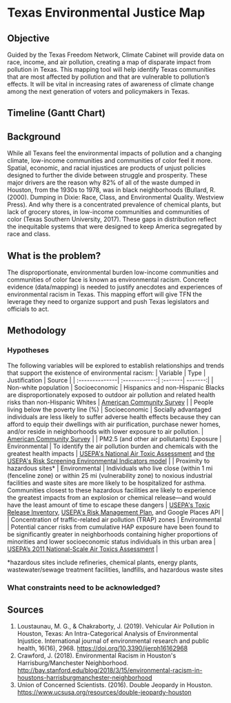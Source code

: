 # Texas Environmental Justice Map

## Objective
Guided by the Texas Freedom Network, Climate Cabinet will provide data on race, income, and air pollution, creating a map of disparate impact from pollution in Texas. This mapping tool will help identify Texas communities that are most affected by pollution and that are vulnerable to pollution’s effects. It will be vital in increasing rates of awareness of climate change among the next generation of voters and policymakers in Texas.

## Timeline (Gantt Chart)

## Background
While all Texans feel the environmental impacts of pollution and a changing climate, low-income communities and communities of color feel it more. Spatial, economic, and racial injustices are products of unjust policies designed to further the divide between struggle and prosperity. These major drivers are the reason why 82% of all of the waste dumped in Houston, from the 1930s to 1978, was in black neighborhoods (Bullard, R. (2000). Dumping in Dixie: Race, Class, and Environmental Quality. Westview Press). And why there is a concentrated prevalence of chemical plants, but lack of grocery stores, in low-income communities and communities of color (Texas Southern University, 2017). These gaps in distribution reflect the inequitable systems that were designed to keep America segregated by race and class. 

## What is the problem?
The disproportionate, environmental burden low-income communities and communities of color face is known as environmental racism. Concrete evidence (data/mapping) is needed to justify anecdotes and experiences of environmental racism in Texas. This mapping effort will give TFN the leverage they need to organize support and push Texas legislators and officials to act.

## Methodology
### Hypotheses

The following variables will be explored to establish relationships and trends that support the existence of environmental racism:
| Variable       | Type  | Justification | Source  |
| :--------------| :------------:| :-------| -------:|
| Non-white population       | Socioeconomic | Hispanics and non-Hispanic Blacks are disproportionately exposed to outdoor air pollution and related health risks than non-Hispanic Whites       | [American Community Survey](https://www.census.gov/programs-surveys/acs/data.html) |
| People living below the poverty line (%)    | Socioeconomic      | Socially advantaged individuals are less likely to suffer adverse health effects because they can afford to equip their dwellings with air purification, purchase newer homes, and/or reside in neighborhoods with lower exposure to air pollution.   | [American Community Survey](https://www.census.gov/programs-surveys/acs/data.html) |
| PM2.5 (and other air pollutants) Exposure | Environmental   | To identify the air pollution burden and chemicals with the greatest health impacts  | [USEPA's National Air Toxic Assessment](https://www.epa.gov/national-air-toxics-assessment/2014-national-air-toxics-assessment) and [the USEPA's Risk Screening Environmental Indicators model](https://www.epa.gov/rsei)  |
| Proximity to hazardous sites* | Environmental  | Individuals who live close (within 1 mi (fenceline zone) or within 25 mi (vulnerability zone) to noxious industrial facilities and waste sites are more likely to be hospitalized for asthma. Communities closest to these hazardous facilities are likely to experience the greatest impacts from an explosion or chemical release—and would have the least amount of time to escape these dangers | [USEPA's Toxic Release Inventory](https://www.epa.gov/toxics-release-inventory-tri-program), [USEPA's Risk Management Plan](https://rtk.rjifuture.org/rmp/location_search/search_by_location/?city=&county=&state=TX), and Google Places API |
| Concentration of traffic-related air pollution (TRAP) zones | Environmental   | Potential cancer risks from cumulative HAP exposure have been found to be significantly greater in neighborhoods containing higher proportions of minorities and lower socioeconomic status individuals in this urban area  | [USEPA’s 2011 National-Scale Air Toxics Assessment](https://www.epa.gov/national-air-toxics-assessment/2011-national-air-toxics-assessment) |

*hazardous sites include refineries, chemical plants, energy plants, wastewater/sewage treatment facilities, landfills, and hazardous waste sites

### What constraints need to be acknowledged?


## Sources
1. Loustaunau, M. G., & Chakraborty, J. (2019). Vehicular Air Pollution in Houston, Texas: An Intra-Categorical Analysis of Environmental Injustice. International journal of environmental research and public health, 16(16), 2968. https://doi.org/10.3390/ijerph16162968
2. Crawford, J. (2018). Environmental Racism in Houston's Harrisburg/Manchester Neighborhood. http://bay.stanford.edu/blog/2018/3/15/environmental-racism-in-houstons-harrisburgmanchester-neighborhood
3.  Union of Concerned Scientists. (2016). Double Jeopardy in Houston. https://www.ucsusa.org/resources/double-jeopardy-houston
